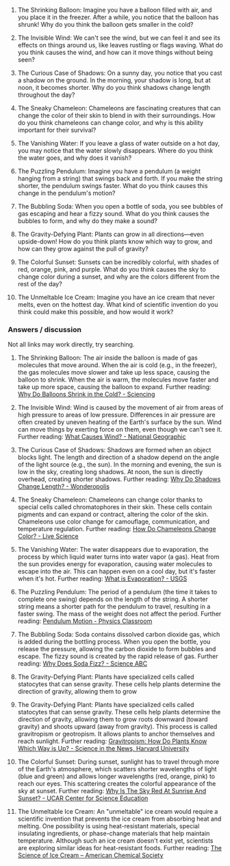 1. The Shrinking Balloon:
Imagine you have a balloon filled with air, and you place it in the freezer. After a while, you notice that the balloon has shrunk! Why do you think the balloon gets smaller in the cold?

2. The Invisible Wind:
We can't see the wind, but we can feel it and see its effects on things around us, like leaves rustling or flags waving. What do you think causes the wind, and how can it move things without being seen?

3. The Curious Case of Shadows:
On a sunny day, you notice that you cast a shadow on the ground. In the morning, your shadow is long, but at noon, it becomes shorter. Why do you think shadows change length throughout the day?

4. The Sneaky Chameleon:
Chameleons are fascinating creatures that can change the color of their skin to blend in with their surroundings. How do you think chameleons can change color, and why is this ability important for their survival?

5. The Vanishing Water:
If you leave a glass of water outside on a hot day, you may notice that the water slowly disappears. Where do you think the water goes, and why does it vanish?

6. The Puzzling Pendulum:
Imagine you have a pendulum (a weight hanging from a string) that swings back and forth. If you make the string shorter, the pendulum swings faster. What do you think causes this change in the pendulum's motion?

7. The Bubbling Soda:
When you open a bottle of soda, you see bubbles of gas escaping and hear a fizzy sound. What do you think causes the bubbles to form, and why do they make a sound?

8. The Gravity-Defying Plant:
Plants can grow in all directions—even upside-down! How do you think plants know which way to grow, and how can they grow against the pull of gravity?

9. The Colorful Sunset:
Sunsets can be incredibly colorful, with shades of red, orange, pink, and purple. What do you think causes the sky to change color during a sunset, and why are the colors different from the rest of the day?

10. The Unmeltable Ice Cream:
Imagine you have an ice cream that never melts, even on the hottest day. What kind of scientific invention do you think could make this possible, and how would it work?


### Answers / discussion
Not all links may work directly, try searching. 

1. The Shrinking Balloon:
The air inside the balloon is made of gas molecules that move around. When the air is cold (e.g., in the freezer), the gas molecules move slower and take up less space, causing the balloon to shrink. When the air is warm, the molecules move faster and take up more space, causing the balloon to expand.
Further reading: [Why Do Balloons Shrink in the Cold? - Sciencing](https://sciencing.com/balloons-shrink-cold-5390381.html)

2. The Invisible Wind:
Wind is caused by the movement of air from areas of high pressure to areas of low pressure. Differences in air pressure are often created by uneven heating of the Earth's surface by the sun. Wind can move things by exerting force on them, even though we can't see it.
Further reading: [What Causes Wind? - National Geographic](https://www.nationalgeographic.org/encyclopedia/wind/)

3. The Curious Case of Shadows:
Shadows are formed when an object blocks light. The length and direction of a shadow depend on the angle of the light source (e.g., the sun). In the morning and evening, the sun is low in the sky, creating long shadows. At noon, the sun is directly overhead, creating shorter shadows.
Further reading: [Why Do Shadows Change Length? - Wonderopolis](https://www.wonderopolis.org/wonder/why-do-shadows-change-length)

4. The Sneaky Chameleon:
Chameleons can change color thanks to special cells called chromatophores in their skin. These cells contain pigments and can expand or contract, altering the color of the skin. Chameleons use color change for camouflage, communication, and temperature regulation.
Further reading: [How Do Chameleons Change Color? - Live Science](https://www.livescience.com/32425-how-do-chameleons-change-colors.html)

5. The Vanishing Water:
The water disappears due to evaporation, the process by which liquid water turns into water vapor (a gas). Heat from the sun provides energy for evaporation, causing water molecules to escape into the air. This can happen even on a cool day, but it's faster when it's hot.
Further reading: [What is Evaporation? - USGS](https://www.usgs.gov/special-topic/water-science-school/science/evaporation?qt-science_center_objects=0#qt-science_center_objects)

6. The Puzzling Pendulum:
The period of a pendulum (the time it takes to complete one swing) depends on the length of the string. A shorter string means a shorter path for the pendulum to travel, resulting in a faster swing. The mass of the weight does not affect the period.
Further reading: [Pendulum Motion - Physics Classroom](https://www.physicsclassroom.com/class/waves/Lesson-0/Pendulum-Motion)

7. The Bubbling Soda:
Soda contains dissolved carbon dioxide gas, which is added during the bottling process. When you open the bottle, you release the pressure, allowing the carbon dioxide to form bubbles and escape. The fizzy sound is created by the rapid release of gas.
Further reading: [Why Does Soda Fizz? - Science ABC](https://www.scienceabc.com/eyeopeners/why-does-soda-fizz-when-you-shake-it.html)

8. The Gravity-Defying Plant:
Plants have specialized cells called statocytes that can sense gravity. These cells help plants determine the direction of gravity, allowing them to grow
8. The Gravity-Defying Plant:
Plants have specialized cells called statocytes that can sense gravity. These cells help plants determine the direction of gravity, allowing them to grow roots downward (toward gravity) and shoots upward (away from gravity). This process is called gravitropism or geotropism. It allows plants to anchor themselves and reach sunlight.
Further reading: [Gravitropism: How Do Plants Know Which Way is Up? - Science in the News, Harvard University](http://sitn.hms.harvard.edu/flash/2019/gravitropism-how-do-plants-know-which-way-is-up/)

9. The Colorful Sunset:
During sunset, sunlight has to travel through more of the Earth's atmosphere, which scatters shorter wavelengths of light (blue and green) and allows longer wavelengths (red, orange, pink) to reach our eyes. This scattering creates the colorful appearance of the sky at sunset.
Further reading: [Why Is The Sky Red At Sunrise And Sunset? - UCAR Center for Science Education](https://scied.ucar.edu/learning-zone/how-weather-works/why-sky-red-sunrise-sunset)

10. The Unmeltable Ice Cream:
An "unmeltable" ice cream would require a scientific invention that prevents the ice cream from absorbing heat and melting. One possibility is using heat-resistant materials, special insulating ingredients, or phase-change materials that help maintain temperature. Although such an ice cream doesn't exist yet, scientists are exploring similar ideas for heat-resistant foods.
Further reading: [The Science of Ice Cream – American Chemical Society](https://www.acs.org/content/acs/en/education/resources/highschool/chemmatters/past-issues/2013-2014/december-2013/the-science-of-ice-cream.html)
